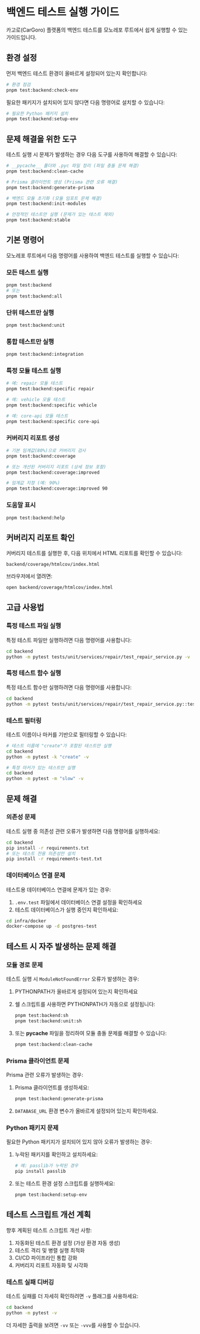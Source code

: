 # 백엔드 테스트 실행 가이드

카고로(CarGoro) 플랫폼의 백엔드 테스트를 모노레포 루트에서 쉽게 실행할 수 있는 가이드입니다.

## 환경 설정

먼저 백엔드 테스트 환경이 올바르게 설정되어 있는지 확인합니다:

```bash
# 환경 점검
pnpm test:backend:check-env
```

필요한 패키지가 설치되어 있지 않다면 다음 명령어로 설치할 수 있습니다:

```bash
# 필요한 Python 패키지 설치
pnpm test:backend:setup-env
```

## 문제 해결을 위한 도구

테스트 실행 시 문제가 발생하는 경우 다음 도구를 사용하여 해결할 수 있습니다:

```bash
# __pycache__ 폴더와 .pyc 파일 정리 (파일 충돌 문제 해결)
pnpm test:backend:clean-cache

# Prisma 클라이언트 생성 (Prisma 관련 오류 해결)
pnpm test:backend:generate-prisma

# 백엔드 모듈 초기화 (모듈 임포트 문제 해결)
pnpm test:backend:init-modules

# 안정적인 테스트만 실행 (문제가 있는 테스트 제외)
pnpm test:backend:stable
```

## 기본 명령어

모노레포 루트에서 다음 명령어를 사용하여 백엔드 테스트를 실행할 수 있습니다:

### 모든 테스트 실행

```bash
pnpm test:backend
# 또는
pnpm test:backend:all
```

### 단위 테스트만 실행

```bash
pnpm test:backend:unit
```

### 통합 테스트만 실행

```bash
pnpm test:backend:integration
```

### 특정 모듈 테스트 실행

```bash
# 예: repair 모듈 테스트
pnpm test:backend:specific repair

# 예: vehicle 모듈 테스트
pnpm test:backend:specific vehicle

# 예: core-api 모듈 테스트
pnpm test:backend:specific core-api
```

### 커버리지 리포트 생성

```bash
# 기본 임계값(80%)으로 커버리지 검사
pnpm test:backend:coverage

# 또는 개선된 커버리지 리포트 (상세 정보 포함)
pnpm test:backend:coverage:improved

# 임계값 지정 (예: 90%)
pnpm test:backend:coverage:improved 90
```

### 도움말 표시

```bash
pnpm test:backend:help
```

## 커버리지 리포트 확인

커버리지 테스트를 실행한 후, 다음 위치에서 HTML 리포트를 확인할 수 있습니다:

```
backend/coverage/htmlcov/index.html
```

브라우저에서 열려면:

```bash
open backend/coverage/htmlcov/index.html
```

## 고급 사용법

### 특정 테스트 파일 실행

특정 테스트 파일만 실행하려면 다음 명령어를 사용합니다:

```bash
cd backend
python -m pytest tests/unit/services/repair/test_repair_service.py -v
```

### 특정 테스트 함수 실행

특정 테스트 함수만 실행하려면 다음 명령어를 사용합니다:

```bash
cd backend
python -m pytest tests/unit/services/repair/test_repair_service.py::test_create_repair_order -v
```

### 테스트 필터링

테스트 이름이나 마커를 기반으로 필터링할 수 있습니다:

```bash
# 테스트 이름에 "create"가 포함된 테스트만 실행
cd backend
python -m pytest -k "create" -v

# 특정 마커가 있는 테스트만 실행
cd backend
python -m pytest -m "slow" -v
```

## 문제 해결

### 의존성 문제

테스트 실행 중 의존성 관련 오류가 발생하면 다음 명령어를 실행하세요:

```bash
cd backend
pip install -r requirements.txt
# 또는 테스트 전용 의존성만 설치
pip install -r requirements-test.txt
```

### 데이터베이스 연결 문제

테스트용 데이터베이스 연결에 문제가 있는 경우:

1. `.env.test` 파일에서 데이터베이스 연결 설정을 확인하세요
2. 테스트 데이터베이스가 실행 중인지 확인하세요:

```bash
cd infra/docker
docker-compose up -d postgres-test
```

## 테스트 시 자주 발생하는 문제 해결

### 모듈 경로 문제

테스트 실행 시 `ModuleNotFoundError` 오류가 발생하는 경우:

1. PYTHONPATH가 올바르게 설정되어 있는지 확인하세요
2. 쉘 스크립트를 사용하면 PYTHONPATH가 자동으로 설정됩니다:

   ```bash
   pnpm test:backend:sh
   pnpm test:backend:unit:sh
   ```

3. 또는 **pycache** 파일을 정리하여 모듈 충돌 문제를 해결할 수 있습니다:
   ```bash
   pnpm test:backend:clean-cache
   ```

### Prisma 클라이언트 문제

Prisma 관련 오류가 발생하는 경우:

1. Prisma 클라이언트를 생성하세요:

   ```bash
   pnpm test:backend:generate-prisma
   ```

2. `DATABASE_URL` 환경 변수가 올바르게 설정되어 있는지 확인하세요.

### Python 패키지 문제

필요한 Python 패키지가 설치되어 있지 않아 오류가 발생하는 경우:

1. 누락된 패키지를 확인하고 설치하세요:

   ```bash
   # 예: passlib가 누락된 경우
   pip install passlib
   ```

2. 또는 테스트 환경 설정 스크립트를 실행하세요:
   ```bash
   pnpm test:backend:setup-env
   ```

## 테스트 스크립트 개선 계획

향후 계획된 테스트 스크립트 개선 사항:

1. 자동화된 테스트 환경 설정 (가상 환경 자동 생성)
2. 테스트 격리 및 병렬 실행 최적화
3. CI/CD 파이프라인 통합 강화
4. 커버리지 리포트 자동화 및 시각화

### 테스트 실패 디버깅

테스트 실패를 더 자세히 확인하려면 `-v` 플래그를 사용하세요:

```bash
cd backend
python -m pytest -v
```

더 자세한 출력을 보려면 `-vv` 또는 `-vvv`를 사용할 수 있습니다.
